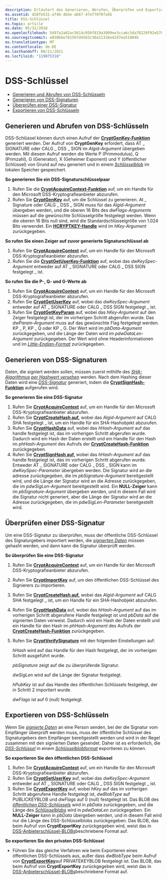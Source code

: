 ```yaml
---
description: Erläutert das Generieren, Abrufen, Überprüfen und Exportieren von DSS-Schlüsseln und -Signaturen.
ms.assetid: d28fe531-af4b-4b5e-ab67-47ef70f8fa5b
title: DSS-Schlüssel
ms.topic: article
ms.date: 05/31/2018
ms.openlocfilehash: 5497a2a02ac5614c056f819a3999ee3cca6c5da78229f92e57002ae6a9e401ea
ms.sourcegitcommit: e858bbe701567d4583c50a11326e42d7ea51804b
ms.translationtype: MT
ms.contentlocale: de-DE
ms.lasthandoff: 08/11/2021
ms.locfileid: "119875310"
---
```

# <a name="dss-keys"></a>DSS-Schlüssel

-   [Generieren und Abrufen von DSS-Schlüsseln](#generating-and-retrieving-dss-keys)
-   [Generieren von DSS-Signaturen](#generating-dss-signatures)
-   [Überprüfen einer DSS-Signatur](#verifying-a-dss-signature)
-   [Exportieren von DSS-Schlüsseln](#exporting-dss-keys)

## <a name="generating-and-retrieving-dss-keys"></a>Generieren und Abrufen von DSS-Schlüsseln

DSS-Schlüssel können durch einen Aufruf der [**CryptGenKey-Funktion**](/windows/desktop/api/Wincrypt/nf-wincrypt-cryptgenkey) generiert werden. Der Aufruf von **CryptGenKey** erfordert, dass AT \_ SIGNATURE oder CALG \_ DSS \_ SIGN im *Algid-Argument* übergeben werden. Mit diesem Aufruf werden die Werte P (Primmodulus), Q (Primzahl), G (Generator), X (Geheimer Exponent) und Y (öffentlicher Schlüssel) von Grund auf neu generiert und in einem [*Schlüsselblob*](../secgloss/k-gly.md) im lokalen Speicher gespeichert.

**So generieren Sie ein DSS-Signaturschlüsselpaar**

1.  Rufen Sie die [**CryptAcquireContext-Funktion**](/windows/desktop/api/Wincrypt/nf-wincrypt-cryptacquirecontexta) auf, um ein Handle für den Microsoft DSS-Kryptografieanbieter abzurufen.
2.  Rufen Sie [**CryptGenKey**](/windows/desktop/api/Wincrypt/nf-wincrypt-cryptgenkey) auf, um die Schlüssel zu generieren. At \_ Signature oder CALG \_ DSS \_ SIGN muss für das *Algid-Argument* übergeben werden, und die oberen 16 Bits des *dwFlags-Arguments* müssen auf die gewünschte Schlüsselgröße festgelegt werden. Wenn die oberen 16 Bits null sind, wird die Standardschlüsselgröße von 1.024 Bits verwendet. Ein [**HCRYPTKEY-Handle**](hcryptkey.md) wird im *hKey-Argument* zurückgegeben.

**So rufen Sie einen Zeiger auf zuvor generierte Signaturschlüssel ab**

1.  Rufen Sie [**CryptAcquireContext**](/windows/desktop/api/Wincrypt/nf-wincrypt-cryptacquirecontexta) auf, um ein Handle für den Microsoft DSS-Kryptografieanbieter abzurufen.
2.  Rufen Sie die [**CryptGetUserKey-Funktion**](/windows/desktop/api/Wincrypt/nf-wincrypt-cryptgetuserkey) auf, wobei das *dwKeySpec-Argument* entweder auf AT \_ SIGNATURE oder CALG \_ DSS SIGN festgelegt \_ ist.

**So rufen Sie die P-, Q- und G-Werte ab**

1.  Rufen Sie [**CryptAcquireContext**](/windows/desktop/api/Wincrypt/nf-wincrypt-cryptacquirecontexta) auf, um ein Handle für den Microsoft DSS-Kryptografieanbieter abzurufen.
2.  Rufen Sie [**CryptGetUserKey**](/windows/desktop/api/Wincrypt/nf-wincrypt-cryptgetuserkey) auf, wobei das *dwKeySpec-Argument* entweder auf AT \_ SIGNATURE oder CALG \_ DSS SIGN festgelegt \_ ist.
3.  Rufen Sie [**CryptGetKeyParam**](/windows/desktop/api/Wincrypt/nf-wincrypt-cryptgetkeyparam) auf, wobei das *hKey-Argument* auf den Zeiger festgelegt ist, der im vorherigen Schritt abgerufen wurde. Das *dwParam-Argument* muss auf das gewünschte Flag festgelegt werden. KP \_ P, KP \_ Q oder KP \_ G. Der Wert wird im *pbData-Argument* zurückgegeben, und die Länge der Daten wird im *pdwDataLen-Argument* zurückgegeben. Der Wert wird ohne Headerinformationen und im [*Little-Endian-Format*](../secgloss/l-gly.md) zurückgegeben.

## <a name="generating-dss-signatures"></a>Generieren von DSS-Signaturen

Daten, die signiert werden sollen, müssen zuerst mithilfe des [*SHA-Algorithmus*](../secgloss/s-gly.md) [*per Hashwert versehen*](../secgloss/h-gly.md) werden. Nach dem Hashing dieser Daten wird eine [*DSS-Signatur*](../secgloss/d-gly.md) generiert, indem die [**CryptSignHash-Funktion**](/windows/desktop/api/Wincrypt/nf-wincrypt-cryptsignhasha) aufgerufen wird.

**So generieren Sie eine DSS-Signatur**

1.  Rufen Sie [**CryptAcquireContext**](/windows/desktop/api/Wincrypt/nf-wincrypt-cryptacquirecontexta) auf, um ein Handle für den Microsoft DSS-Kryptografieanbieter abzurufen.
2.  Rufen Sie [**CryptCreateHash auf,**](/windows/desktop/api/Wincrypt/nf-wincrypt-cryptcreatehash) wobei das *Algid-Argument* auf CALG SHA festgelegt \_ ist, um ein Handle für ein SHA-Hashobjekt abzurufen.
3.  Rufen Sie [**CryptHashData**](/windows/desktop/api/Wincrypt/nf-wincrypt-crypthashdata) auf, wobei das *hHash-Argument* auf das handle festgelegt ist, das im vorherigen Schritt abgerufen wurde. Dadurch wird ein Hash der Daten erstellt und ein Handle für den Hash im *phHash-Argument* des Aufrufs der [**CryptCreateHash-Funktion**](/windows/desktop/api/Wincrypt/nf-wincrypt-cryptcreatehash) zurückgegeben.
4.  Rufen Sie [**CryptSignHash auf,**](/windows/desktop/api/Wincrypt/nf-wincrypt-cryptsignhasha) wobei das *hHash-Argument* auf das handle festgelegt ist, das im vorherigen Schritt abgerufen wurde. Entweder AT \_ SIGNATURE oder CALG \_ DSS \_ SIGN kann im *dwKeySpec-Parameter* übergeben werden. Die Signatur wird an die adresse zurückgegeben, die im *pbSignature-Argument* bereitgestellt wird, und die Länge der Signatur wird an die Adresse zurückgegeben, die im *pdwSigLen-Argument* bereitgestellt wird. Ein **NULL-Zeiger** kann im *pbSignature-Argument* übergeben werden, und in diesem Fall wird die Signatur nicht generiert, aber die Länge der Signatur wird an die Adresse zurückgegeben, die im *pdwSigLen-Parameter* bereitgestellt wird.

## <a name="verifying-a-dss-signature"></a>Überprüfen einer DSS-Signatur

Um eine DSS-Signatur zu überprüfen, muss der öffentliche DSS-Schlüssel des Signaturgebers importiert werden, die [*signierten Daten*](../secgloss/s-gly.md) müssen gehasht werden, und dann kann die Signatur überprüft werden.

**So überprüfen Sie eine DSS-Signatur**

1.  Rufen Sie [**CryptAcquireContext**](/windows/desktop/api/Wincrypt/nf-wincrypt-cryptacquirecontexta) auf, um ein Handle für den Microsoft DSS-Kryptografieanbieter abzurufen.
2.  Rufen Sie [**CryptImportKey**](/windows/desktop/api/Wincrypt/nf-wincrypt-cryptimportkey) auf, um den öffentlichen DSS-Schlüssel des Signierers zu importieren.
3.  Rufen Sie [**CryptCreateHash auf,**](/windows/desktop/api/Wincrypt/nf-wincrypt-cryptcreatehash) wobei das *Algid-Argument* auf CALG SHA festgelegt \_ ist, um ein Handle für ein SHA-Hashobjekt abzurufen.
4.  Rufen Sie [**CryptHashData**](/windows/desktop/api/Wincrypt/nf-wincrypt-crypthashdata) auf, wobei das *hHash-Argument* auf das im vorherigen Schritt abgerufene Handle festgelegt ist und *pbData* auf die signierten Daten verweist. Dadurch wird ein Hash der Daten erstellt und ein Handle für den Hash im *phHash-Argument* des Aufrufs der [**CryptCreateHash-Funktion**](/windows/desktop/api/Wincrypt/nf-wincrypt-cryptcreatehash) zurückgegeben.
5.  Rufen Sie [**CryptVerifySignature**](/windows/desktop/api/Wincrypt/nf-wincrypt-cryptverifysignaturea) mit den folgenden Einstellungen auf:

    *hHash* wird auf das Handle für den Hash festgelegt, der im vorherigen Schritt ausgeführt wurde.

    *pbSignature* zeigt auf die zu überprüfende Signatur.

    *dwSigLen* wird auf die Länge der Signatur festgelegt.

    *hPubKey* ist auf das Handle des öffentlichen Schlüssels festgelegt, der in Schritt 2 importiert wurde.

    *dwFlags* ist auf 0 (null) festgelegt.

## <a name="exporting-dss-keys"></a>Exportieren von DSS-Schlüsseln

Wenn Sie [*signierte Daten*](../secgloss/s-gly.md) an eine Person senden, bei der die Signatur vom Empfänger überprüft werden muss, muss der öffentliche Schlüssel des Signaturgebers dem Empfänger bereitgestellt werden und wird in der Regel zusammen mit den signierten Daten gesendet. Daher ist es erforderlich, die [*DSS-Schlüssel*](../secgloss/d-gly.md) in einem [*Schlüsselblobformat*](../secgloss/k-gly.md) exportieren zu können.

**So exportieren Sie den öffentlichen DSS-Schlüssel**

1.  Rufen Sie [**CryptAcquireContext**](/windows/desktop/api/Wincrypt/nf-wincrypt-cryptacquirecontexta) auf, um ein Handle für den Microsoft DSS-Kryptografieanbieter abzurufen.
2.  Rufen Sie [**CryptGetUserKey**](/windows/desktop/api/Wincrypt/nf-wincrypt-cryptgetuserkey) auf, wobei das *dwKeySpec-Argument* entweder auf AT \_ SIGNATURE oder CALG \_ DSS SIGN festgelegt \_ ist.
3.  Rufen Sie [**CryptExportKey**](/windows/desktop/api/Wincrypt/nf-wincrypt-cryptexportkey) auf, wobei *hKey* auf das im vorherigen Schritt abgerufene Handle festgelegt ist, *dwBlobType* auf PUBLICKEYBLOB und *dwFlags* auf 0 (null) festgelegt ist. Das BLOB des [*öffentlichen DSS-Schlüssels*](../secgloss/p-gly.md) wird in *pbData* zurückgegeben, und die Länge des [*Schlüsselblobs*](../secgloss/k-gly.md) wird in *pdwDataLen* zurückgegeben. Ein **NULL-Zeiger** kann in *pbData* übergeben werden, und in diesem Fall wird nur die Länge des DSS-Schlüsselblobs zurückgegeben. Das BLOB, das beim Aufruf von **CryptExportKey** zurückgegeben wird, weist das in [DSS-Anbieterschlüssel-BLOBs](dss-provider-key-blobs.md)beschriebene Format auf.

**So exportieren Sie den privaten DSS-Schlüssel**

-   Führen Sie das gleiche Verfahren wie beim Exportieren eines öffentlichen DSS-Schlüssels aus, außer dass *dwBlobType* beim Aufruf von [**CryptExportKey**](/windows/desktop/api/Wincrypt/nf-wincrypt-cryptexportkey)auf PRIVATEKEYBLOB festgelegt ist. Das BLOB, das beim Aufruf von **CryptExportKey** zurückgegeben wird, weist das in [DSS-Anbieterschlüssel-BLOBs](dss-provider-key-blobs.md)beschriebene Format auf.

 

 
